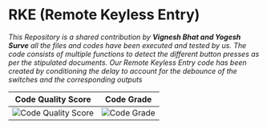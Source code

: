 # RKE (Remote Keyless Entry)
*This Repository is a shared contribution by **Vignesh Bhat and Yogesh Surve** all the files and codes have been executed and tested by us.
The code consists of multiple functions to detect the different button presses as per the stipulated documents. Our Remote Keyless Entry code has been
created by conditioning the delay to account for the debounce of the switches and the corresponding outputs*

|   Code Quality Score  |   Code Grade  |
|-----------------------|---------------|
|![ Code Quality Score](https://api.codiga.io/project/31876/score/svg)|![Code Grade](https://api.codiga.io/project/31876/status/svg)|
